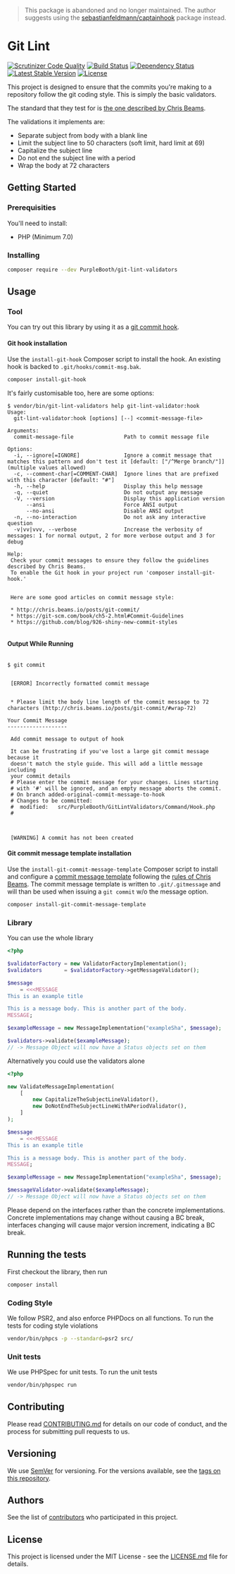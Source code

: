 > This package is abandoned and no longer maintained. The author suggests using the [sebastianfeldmann/captainhook](https://github.com/sebastianfeldmann/captainhook) package instead.

# Git Lint

[![Scrutinizer Code Quality](https://scrutinizer-ci.com/g/PurpleBooth/git-lint-validators/badges/quality-score.png?b=master)](https://scrutinizer-ci.com/g/PurpleBooth/git-lint-validators/?branch=master)
[![Build Status](https://travis-ci.org/PurpleBooth/git-lint-validators.svg?branch=master)](https://travis-ci.org/PurpleBooth/git-lint-validators)
[![Dependency Status](https://www.versioneye.com/user/projects/57a26855447bcc004d5ec866/badge.svg?style=flat-square)](https://www.versioneye.com/user/projects/57a26855447bcc004d5ec866)
[![Latest Stable Version](https://poser.pugx.org/purplebooth/git-lint-validators/v/stable)](https://packagist.org/packages/purplebooth/git-lint-validators)
[![License](https://poser.pugx.org/purplebooth/git-lint-validators/license)](https://packagist.org/packages/purplebooth/git-lint-validators)

This project is designed to ensure that the commits you're making to a
repository follow the git coding style. This is simply the basic
validators.

The standard that they test for is [the one described by Chris Beams].

The validations it implements are:

* Separate subject from body with a blank line
* Limit the subject line to 50 characters (soft limit, hard limit at 69)
* Capitalize the subject line
* Do not end the subject line with a period
* Wrap the body at 72 characters

[the one described by Chris Beams]: http://chris.beams.io/posts/git-commit/

## Getting Started

### Prerequisities

You'll need to install:

 * PHP (Minimum 7.0)

### Installing

```bash
composer require --dev PurpleBooth/git-lint-validators
```

## Usage

### Tool

You can try out this library by using it as a [git commit hook].

[git commit hook]: https://git-scm.com/book/en/v2/Customizing-Git-Git-Hooks

#### Git hook installation

Use the `install-git-hook` Composer script to install the hook. An existing hook is
backed to `.git/hooks/commit-msg.bak`.

```bash
composer install-git-hook
```

It's fairly customisable too, here are some options:

```
$ vendor/bin/git-lint-validators help git-lint-validator:hook
Usage:
  git-lint-validator:hook [options] [--] <commit-message-file>

Arguments:
  commit-message-file                Path to commit message file

Options:
  -i, --ignore[=IGNORE]              Ignore a commit message that matches this pattern and don't test it [default: ["/^Merge branch/"]] (multiple values allowed)
  -c, --comment-char[=COMMENT-CHAR]  Ignore lines that are prefixed with this character [default: "#"]
  -h, --help                         Display this help message
  -q, --quiet                        Do not output any message
  -V, --version                      Display this application version
      --ansi                         Force ANSI output
      --no-ansi                      Disable ANSI output
  -n, --no-interaction               Do not ask any interactive question
  -v|vv|vvv, --verbose               Increase the verbosity of messages: 1 for normal output, 2 for more verbose output and 3 for debug

Help:
 Check your commit messages to ensure they follow the guidelines described by Chris Beams.
 To enable the Git hook in your project run 'composer install-git-hook.'


 Here are some good articles on commit message style:

 * http://chris.beams.io/posts/git-commit/
 * https://git-scm.com/book/ch5-2.html#Commit-Guidelines
 * https://github.com/blog/926-shiny-new-commit-styles


```

#### Output While Running

```

$ git commit


 [ERROR] Incorrectly formatted commit message


 * Please limit the body line length of the commit message to 72 characters (http://chris.beams.io/posts/git-commit/#wrap-72)

Your Commit Message
-------------------

 Add commit message to output of hook

 It can be frustrating if you've lost a large git commit message because it
 doesn't match the style guide. This will add a little message including
 your commit details
 # Please enter the commit message for your changes. Lines starting
 # with '#' will be ignored, and an empty message aborts the commit.
 # On branch added-original-commit-message-to-hook
 # Changes to be committed:
 #	modified:   src/PurpleBooth/GitLintValidators/Command/Hook.php
 #



 [WARNING] A commit has not been created

```

#### Git commit message template installation

Use the `install-git-commit-message-template` Composer script to install and configure a [commit message template] following the [rules of Chris Beams].
The commit message template is written to `.git/.gitmessage` and will than be used when issuing a `git commit` w/o the message option.

```bash
composer install-git-commit-message-template
```

[commit message template]: https://robots.thoughtbot.com/better-commit-messages-with-a-gitmessage-template
[rules of Chris Beams]: http://chris.beams.io/posts/git-commit/#seven-rules

### Library

You can use the whole library

```php
<?php

$validatorFactory = new ValidatorFactoryImplementation();
$validators       = $validatorFactory->getMessageValidator();

$message
    = <<<MESSAGE
This is an example title

This is a message body. This is another part of the body.
MESSAGE;

$exampleMessage = new MessageImplementation("exampleSha", $message);

$validators->validate($exampleMessage);
// -> Message Object will now have a Status objects set on them
```

Alternatively you could use the validators alone

```php
<?php

new ValidateMessageImplementation(
    [
        new CapitalizeTheSubjectLineValidator(),
        new DoNotEndTheSubjectLineWithAPeriodValidator(),
    ]
);

$message
    = <<<MESSAGE
This is an example title

This is a message body. This is another part of the body.
MESSAGE;

$exampleMessage = new MessageImplementation("exampleSha", $message);

$messageValidator->validate($exampleMessage);
// -> Message Object will now have a Status objects set on them
```

Please depend on the interfaces rather than the concrete
implementations. Concrete implementations may change without causing a
BC break, interfaces changing will cause major version increment,
indicating a BC break.

## Running the tests

First checkout the library, then run

```bash
composer install
```

### Coding Style

We follow PSR2, and also enforce PHPDocs on all functions. To run the tests for coding style violations

```bash
vendor/bin/phpcs -p --standard=psr2 src/
```

### Unit tests

We use PHPSpec for unit tests. To run the unit tests

```bash
vendor/bin/phpspec run
```

## Contributing

Please read [CONTRIBUTING.md](CONTRIBUTING.md) for details on our code
of conduct, and the process for submitting pull requests to us.

## Versioning

We use [SemVer](http://semver.org/) for versioning. For the versions
available, see the [tags on this repository](https://github.com/purplebooth/git-lint-validators/tags).

## Authors

See the list of [contributors](https://github.com/purplebooth/git-lint-validators/contributors) who participated in this project.

## License

This project is licensed under the MIT License - see the [LICENSE.md](LICENSE.md) file for details.
